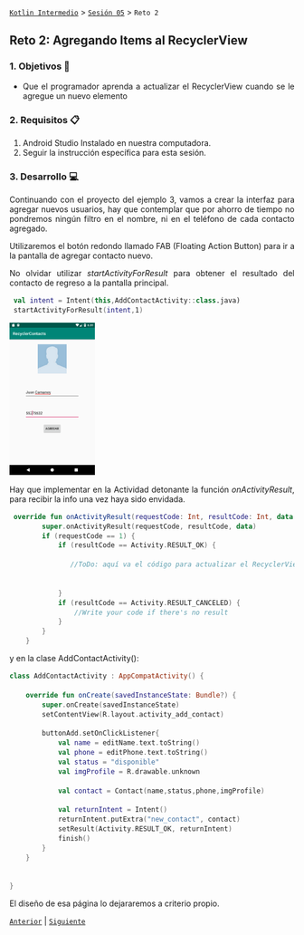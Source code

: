 [`Kotlin Intermedio`](../../Readme.md) > [`Sesión 05`](../Readme.md) > `Reto 2`

## Reto 2: Agregando Items al RecyclerView

<div style="text-align: justify;">

### 1. Objetivos :dart:

- Que el programador aprenda a actualizar el RecyclerView cuando se le agregue un nuevo elemento

### 2. Requisitos :clipboard:

1. Android Studio Instalado en nuestra computadora.
2. Seguir la instrucción específica para esta sesión.

### 3. Desarrollo :computer:

Continuando con el proyecto del ejemplo 3, vamos a crear la interfaz para agregar nuevos usuarios, hay que contemplar que por ahorro de tiempo no pondremos ningún filtro en el nombre, ni en el teléfono de cada contacto agregado.

Utilizaremos el botón redondo llamado FAB (Floating Action Button) para ir a la pantalla de agregar contacto nuevo.

No olvidar utilizar *startActivityForResult* para obtener el resultado del contacto de regreso a la pantalla principal.

```kotlin 
 val intent = Intent(this,AddContactActivity::class.java)
 startActivityForResult(intent,1)
```
<img src="01.png" width="30%">

Hay que implementar en la Actividad detonante la función *onActivityResult*, para recibir la info una vez haya sido envidada. 

```kotlin
 override fun onActivityResult(requestCode: Int, resultCode: Int, data: Intent?) {
        super.onActivityResult(requestCode, resultCode, data)
        if (requestCode == 1) {
            if (resultCode == Activity.RESULT_OK) {

               //ToDo: aquí va el código para actualizar el RecyclerView


            }
            if (resultCode == Activity.RESULT_CANCELED) {
                //Write your code if there's no result
            }
        }
    }
```

y en la clase AddContactActivity():

```kotlin
class AddContactActivity : AppCompatActivity() {

    override fun onCreate(savedInstanceState: Bundle?) {
        super.onCreate(savedInstanceState)
        setContentView(R.layout.activity_add_contact)

        buttonAdd.setOnClickListener{
            val name = editName.text.toString()
            val phone = editPhone.text.toString()
            val status = "disponible"
            val imgProfile = R.drawable.unknown

            val contact = Contact(name,status,phone,imgProfile)

            val returnIntent = Intent()
            returnIntent.putExtra("new_contact", contact)
            setResult(Activity.RESULT_OK, returnIntent)
            finish()
        }
    }


}
```

El diseño de esa página lo dejararemos a criterio propio.



[`Anterior`](../Ejemplo-03/Readme.md) | [`Siguiente`](../Proyecto/Readme.md)




</div>

